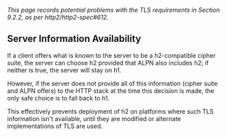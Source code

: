 _This page records potential problems with the TLS requirements in Section 9.2.2, as per http2/http2-spec#612._ 

## Server Information Availability

If a client offers what is known to the server to be a h2-compatible cipher suite, the server can choose h2 provided that ALPN also includes h2; if neither is true, the server will stay on h1.

However, if the server does not provide all of this information (cipher suite and ALPN offers) to the HTTP stack at the time this decision is made, the only safe choice is to fall back to h1.

This effectively prevents deployment of h2 on platforms where such TLS information isn't available, until they are modified or alternate implementations of TLS are used.